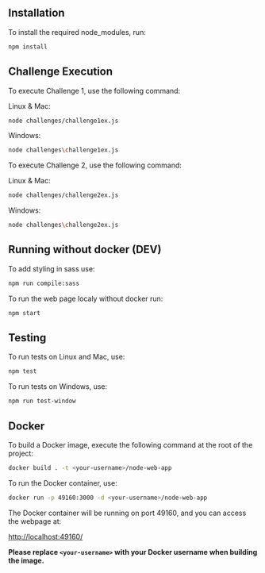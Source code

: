 ## Installation

To install the required node_modules, run:

```bash
npm install
```

## Challenge Execution

To execute Challenge 1, use the following command:

Linux & Mac:

```bash
node challenges/challenge1ex.js
```

Windows:

```bash
node challenges\challenge1ex.js
```

To execute Challenge 2, use the following command:

Linux & Mac:

```bash
node challenges/challenge2ex.js
```

Windows:

```bash
node challenges\challenge2ex.js
```

## Running without docker (DEV)

To add styling in sass use:

```bash
npm run compile:sass
```

To run the web page localy without docker run:

```bash
npm start
```

## Testing

To run tests on Linux and Mac, use:

```bash
npm test
```

To run tests on Windows, use:

```bash
npm run test-window
```

## Docker

To build a Docker image, execute the following command at the root of the project:

```bash
docker build . -t <your-username>/node-web-app
```

To run the Docker container, use:

```bash
docker run -p 49160:3000 -d <your-username>/node-web-app
```

The Docker container will be running on port 49160, and you can access the webpage at:

[http://localhost:49160/](http://localhost:49160/)

**Please replace `<your-username>` with your Docker username when building the image.**
